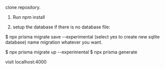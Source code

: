 clone repository.

1. Run npm install

2. setup the database if there is no database file:

$ npx prisma migrate save --experimental
(select yes to create new sqlite database)
name migration whatever you want.

$ npx prisma migrate up --experimental
$ npx prisma generate

 visit localhost:4000
